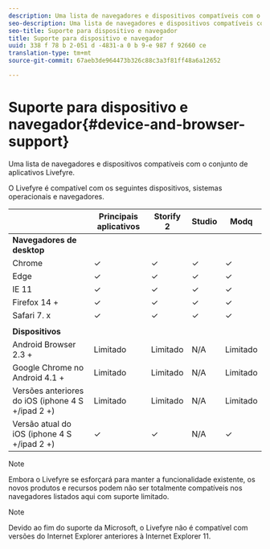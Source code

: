 ```yaml
---
description: Uma lista de navegadores e dispositivos compatíveis com o conjunto de aplicativos Livefyre.
seo-description: Uma lista de navegadores e dispositivos compatíveis com o conjunto de aplicativos Livefyre.
seo-title: Suporte para dispositivo e navegador
title: Suporte para dispositivo e navegador
uuid: 338 f 78 b 2-051 d -4831-a 0 b 9-e 987 f 92660 ce
translation-type: tm+mt
source-git-commit: 67aeb3de964473b326c88c3a3f81ff48a6a12652

---
```



# Suporte para dispositivo e navegador{#device-and-browser-support}

Uma lista de navegadores e dispositivos compatíveis com o conjunto de aplicativos Livefyre.

O Livefyre é compatível com os seguintes dispositivos, sistemas operacionais e navegadores.

|  | Principais aplicativos | Storify 2 | Studio | Modq |
|---|---|---|---|---|
| **Navegadores de desktop** |  |  |  |  |
| Chrome | ✓ | ✓ | ✓ | ✓ |
| Edge | ✓ | ✓ | ✓ | ✓ |
| IE 11 | ✓ | ✓ | ✓ | ✓ |
| Firefox 14 + | ✓ | ✓ | ✓ | ✓ |
| Safari 7. x | ✓ | ✓ | ✓ | ✓ |
|  |  |  |  |  |
| **Dispositivos** |  |  |  |  |
| Android Browser 2.3 + | Limitado | Limitado | N/A | Limitado |
| Google Chrome no Android 4.1 + | Limitado | Limitado | N/A | Limitado |
| Versões anteriores do iOS (iphone 4 S +/ipad 2 +) | Limitado | Limitado | N/A | Limitado |
| Versão atual do iOS (iphone 4 S +/ipad 2 +) | ✓ | ✓ | N/A | ✓ |

>[!NOTE]
>
>Embora o Livefyre se esforçará para manter a funcionalidade existente, os novos produtos e recursos podem não ser totalmente compatíveis nos navegadores listados aqui com suporte limitado.

>[!NOTE]
>
>Devido ao fim do suporte da Microsoft, o Livefyre não é compatível com versões do Internet Explorer anteriores à Internet Explorer 11.

